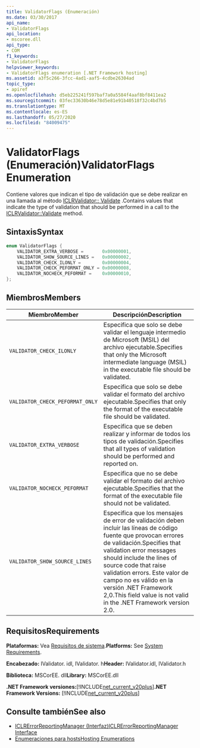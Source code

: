 ```yaml
---
title: ValidatorFlags (Enumeración)
ms.date: 03/30/2017
api_name:
- ValidatorFlags
api_location:
- mscoree.dll
api_type:
- COM
f1_keywords:
- ValidatorFlags
helpviewer_keywords:
- ValidatorFlags enumeration [.NET Framework hosting]
ms.assetid: a3f5c266-3fcc-4ad1-aaf5-4cdbe26304ad
topic_type:
- apiref
ms.openlocfilehash: d5eb225241f597baf7a0a5584f4aaf8bf8411ea2
ms.sourcegitcommit: 03fec33630b46e78d5e81e91b40518f32c4bd7b5
ms.translationtype: MT
ms.contentlocale: es-ES
ms.lasthandoff: 05/27/2020
ms.locfileid: "84009475"
---
```

# <a name="validatorflags-enumeration"></a><span data-ttu-id="05c69-102">ValidatorFlags (Enumeración)</span><span class="sxs-lookup"><span data-stu-id="05c69-102">ValidatorFlags Enumeration</span></span>
<span data-ttu-id="05c69-103">Contiene valores que indican el tipo de validación que se debe realizar en una llamada al método [ICLRValidator:: Validate](iclrvalidator-validate-method.md) .</span><span class="sxs-lookup"><span data-stu-id="05c69-103">Contains values that indicate the type of validation that should be performed in a call to the [ICLRValidator::Validate](iclrvalidator-validate-method.md) method.</span></span>  
  
## <a name="syntax"></a><span data-ttu-id="05c69-104">Sintaxis</span><span class="sxs-lookup"><span data-stu-id="05c69-104">Syntax</span></span>  
  
```cpp  
enum ValidatorFlags {  
    VALIDATOR_EXTRA_VERBOSE =       0x00000001,  
    VALIDATOR_SHOW_SOURCE_LINES =   0x00000002,  
    VALIDATOR_CHECK_ILONLY =        0x00000004,  
    VALIDATOR_CHECK_PEFORMAT_ONLY = 0x00000008,  
    VALIDATOR_NOCHECK_PEFORMAT =    0x00000010,  
};  
```  
  
## <a name="members"></a><span data-ttu-id="05c69-105">Miembros</span><span class="sxs-lookup"><span data-stu-id="05c69-105">Members</span></span>  
  
|<span data-ttu-id="05c69-106">Miembro</span><span class="sxs-lookup"><span data-stu-id="05c69-106">Member</span></span>|<span data-ttu-id="05c69-107">Descripción</span><span class="sxs-lookup"><span data-stu-id="05c69-107">Description</span></span>|  
|------------|-----------------|  
|`VALIDATOR_CHECK_ILONLY`|<span data-ttu-id="05c69-108">Especifica que solo se debe validar el lenguaje intermedio de Microsoft (MSIL) del archivo ejecutable.</span><span class="sxs-lookup"><span data-stu-id="05c69-108">Specifies that only the Microsoft intermediate language (MSIL) in the executable file should be validated.</span></span>|  
|`VALIDATOR_CHECK_PEFORMAT_ONLY`|<span data-ttu-id="05c69-109">Especifica que solo se debe validar el formato del archivo ejecutable.</span><span class="sxs-lookup"><span data-stu-id="05c69-109">Specifies that only the format of the executable file should be validated.</span></span>|  
|`VALIDATOR_EXTRA_VERBOSE`|<span data-ttu-id="05c69-110">Especifica que se deben realizar y informar de todos los tipos de validación.</span><span class="sxs-lookup"><span data-stu-id="05c69-110">Specifies that all types of validation should be performed and reported on.</span></span>|  
|`VALIDATOR_NOCHECK_PEFORMAT`|<span data-ttu-id="05c69-111">Especifica que no se debe validar el formato del archivo ejecutable.</span><span class="sxs-lookup"><span data-stu-id="05c69-111">Specifies that the format of the executable file should not be validated.</span></span>|  
|`VALIDATOR_SHOW_SOURCE_LINES`|<span data-ttu-id="05c69-112">Especifica que los mensajes de error de validación deben incluir las líneas de código fuente que provocan errores de validación.</span><span class="sxs-lookup"><span data-stu-id="05c69-112">Specifies that validation error messages should include the lines of source code that raise validation errors.</span></span> <span data-ttu-id="05c69-113">Este valor de campo no es válido en la versión .NET Framework 2,0.</span><span class="sxs-lookup"><span data-stu-id="05c69-113">This field value is not valid in the .NET Framework version 2.0.</span></span>|  
  
## <a name="requirements"></a><span data-ttu-id="05c69-114">Requisitos</span><span class="sxs-lookup"><span data-stu-id="05c69-114">Requirements</span></span>  
 <span data-ttu-id="05c69-115">**Plataformas:** Vea [Requisitos de sistema](../../get-started/system-requirements.md).</span><span class="sxs-lookup"><span data-stu-id="05c69-115">**Platforms:** See [System Requirements](../../get-started/system-requirements.md).</span></span>  
  
 <span data-ttu-id="05c69-116">**Encabezado:** IValidator. idl, IValidator. h</span><span class="sxs-lookup"><span data-stu-id="05c69-116">**Header:** IValidator.idl, IValidator.h</span></span>  
  
 <span data-ttu-id="05c69-117">**Biblioteca:** MSCorEE. dll</span><span class="sxs-lookup"><span data-stu-id="05c69-117">**Library:** MSCorEE.dll</span></span>  
  
 <span data-ttu-id="05c69-118">**.NET Framework versiones:**[!INCLUDE[net_current_v20plus](../../../../includes/net-current-v20plus-md.md)]</span><span class="sxs-lookup"><span data-stu-id="05c69-118">**.NET Framework Versions:** [!INCLUDE[net_current_v20plus](../../../../includes/net-current-v20plus-md.md)]</span></span>  
  
## <a name="see-also"></a><span data-ttu-id="05c69-119">Consulte también</span><span class="sxs-lookup"><span data-stu-id="05c69-119">See also</span></span>

- [<span data-ttu-id="05c69-120">ICLRErrorReportingManager (Interfaz)</span><span class="sxs-lookup"><span data-stu-id="05c69-120">ICLRErrorReportingManager Interface</span></span>](iclrerrorreportingmanager-interface.md)
- [<span data-ttu-id="05c69-121">Enumeraciones para hosts</span><span class="sxs-lookup"><span data-stu-id="05c69-121">Hosting Enumerations</span></span>](hosting-enumerations.md)
